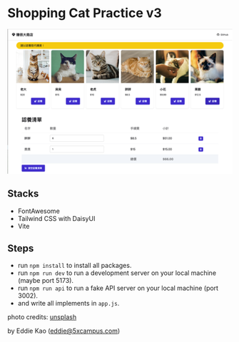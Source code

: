 # Shopping Cat Practice v3

![Screen Shot](./public/screenshots/new_screenshot.webp)

## Stacks

- FontAwesome
- Tailwind CSS with DaisyUI
- Vite

## Steps

- run `npm install` to install all packages.
- run `npm run dev` to run a development server on your local machine (maybe port 5173).
- run `npm run api` to run a fake API server on your local machine (port 3002).
- and write all implements in `app.js`.

photo credits: [unsplash](https://unsplash.com/)

by Eddie Kao (eddie@5xcampus.com)
